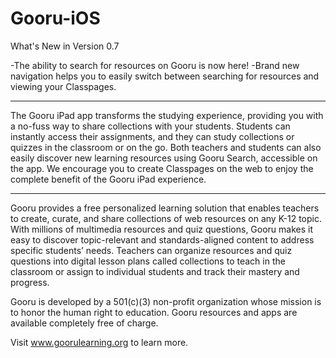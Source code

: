 Gooru-iOS
=========

What's New in Version 0.7

-The ability to search for resources on Gooru is now here!
-Brand new navigation helps you to easily switch between searching for resources and viewing your Classpages.

-----------------------------------------------

The Gooru iPad app transforms the studying experience, providing you with a no-fuss way to share collections with your students. Students can instantly access their assignments, and they can study collections or quizzes in the classroom or on the go. Both teachers and students can also easily discover new learning resources using Gooru Search, accessible on the app. We encourage you to create Classpages on the web to enjoy the complete benefit of the Gooru iPad experience.

-----------------------------------------------

Gooru provides a free personalized learning solution that enables teachers to create, curate, and share collections of web resources on any K-12 topic. With millions of multimedia resources and quiz questions, Gooru makes it easy to discover topic-relevant and standards-aligned content to address specific students’ needs. Teachers can organize resources and quiz questions into digital lesson plans called collections to teach in the classroom or assign to individual students and track their mastery and progress.

Gooru is developed by a 501(c)(3) non-profit organization whose mission is to honor the human right to education. Gooru resources and apps are available completely free of charge.

Visit www.goorulearning.org to learn more.

